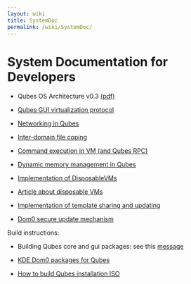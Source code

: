 ```yaml
---
layout: wiki
title: SystemDoc
permalink: /wiki/SystemDoc/
---
```


System Documentation for Developers
===================================

-   Qubes OS Architecture v0.3 [​(pdf)](http://www.qubes-os.org/files/doc/arch-spec-0.3.pdf)

-   [Qubes GUI virtualization protocol](/wiki/GUIdocs)

-   [Networking in Qubes](/wiki/QubesNet)

-   [Inter-domain file coping](/wiki/Qfilecopy)

-   [Command execution in VM (and Qubes RPC)](/wiki/Qrexec)

-   [Dynamic memory management in Qubes](/wiki/Qmemman)

-   [Implementation of DisposableVMs](/wiki/DVMimpl)

-   [​Article about disposable VMs](http://theinvisiblethings.blogspot.com/2010/06/disposable-vms.html)

-   [Implementation of template sharing and updating](/wiki/TemplateImplementation)

-   [Dom0 secure update mechanism](/wiki/Dom0SecureUpdate%3A)

Build instructions:

-   Building Qubes core and gui packages: see this [​message](https://groups.google.com/group/qubes-devel/browse_thread/thread/710f725713cc7e8a#)

-   [KDE Dom0 packages for Qubes](/wiki/KdeDom0)

-   [How to build Qubes installation ISO](/wiki/InstallationIsoBuilding)

